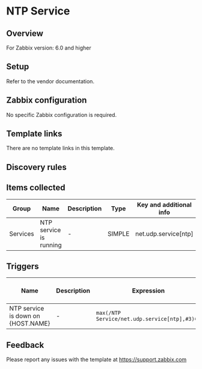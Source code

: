 
# NTP Service

## Overview

For Zabbix version: 6.0 and higher  

## Setup

Refer to the vendor documentation.

## Zabbix configuration

No specific Zabbix configuration is required.


## Template links

There are no template links in this template.

## Discovery rules


## Items collected

|Group|Name|Description|Type|Key and additional info|
|-----|----|-----------|----|---------------------|
|Services |NTP service is running |<p>-</p> |SIMPLE |net.udp.service[ntp] |

## Triggers

|Name|Description|Expression|Severity|Dependencies and additional info|
|----|-----------|----|----|----|
|NTP service is down on {HOST.NAME} |<p>-</p> |`max(/NTP Service/net.udp.service[ntp],#3)=0` |AVERAGE | |

## Feedback

Please report any issues with the template at https://support.zabbix.com


